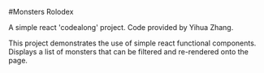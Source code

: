#Monsters Rolodex

A simple react 'codealong' project. Code provided by Yihua Zhang.<br>

This project demonstrates the use of simple react functional components. Displays a list of monsters that can be filtered and re-rendered onto the page.
